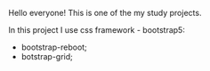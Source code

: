 Hello everyone! This is one of the my study projects. 

In this project I use css framework - bootstrap5:
  - bootstrap-reboot;
  - botstrap-grid;
